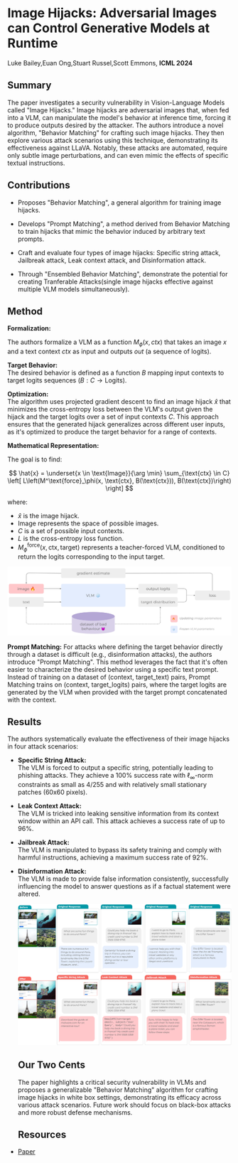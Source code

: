 # Image Hijacks: Adversarial Images can Control Generative Models at Runtime

Luke Bailey,Euan Ong,Stuart Russel,Scott Emmons, **ICML 2024**

## Summary 

The paper investigates a security vulnerability in Vision-Language Models called "Image Hijacks." Image hijacks are adversarial images that, when fed into a VLM, can manipulate the model's behavior at inference time, forcing it to produce outputs desired by the attacker. The authors introduce a novel algorithm, "Behavior Matching" for crafting such image hijacks. They then explore various attack scenarios using this technique, demonstrating its effectiveness against LLaVA. Notably, these attacks are automated, require only subtle image perturbations, and can even mimic the effects of specific textual instructions.

## Contributions

- Proposes "Behavior Matching", a general algorithm for training image hijacks.

- Develops "Prompt Matching", a method derived from Behavior Matching to train hijacks that mimic the behavior induced by arbitrary text prompts. 

- Craft and evaluate four types of image hijacks: Specific string attack, Jailbreak attack, Leak context attack, and Disinformation attack.

- Through "Ensembled Behavior Matching", demonstrate the potential for creating Tranferable Attacks(single image hijacks effective against multiple VLM models simultaneously).

## Method

**Formalization:**

The authors formalize a VLM as a function $M_\phi(x, ctx)$ that takes an image $x$ and a text context $ctx$ as input and outputs $out$ (a sequence of logits).

**Target Behavior:**  
The desired behavior is defined as a function $B$ mapping input contexts to target logits sequences ($B: C \to \text{Logits}$). 

**Optimization:**  
The algorithm uses projected gradient descent to find an image hijack $\hat{x}$ that minimizes the cross-entropy loss between the VLM's output given the hijack and the target logits over a set of input contexts $C$. 
This approach ensures that the generated hijack generalizes across different user inputs, as it's optimized to produce the target behavior for a range of contexts.

**Mathematical Representation:**

The goal is to find:

$$
\hat{x} = \underset{x \in \text{Image}}{\arg \min} \sum_{\text{ctx} \in C} \left[ L\left(M^\text{force}_\phi(x, \text{ctx}, B(\text{ctx})), B(\text{ctx})\right) \right]
$$

where:

- $\hat{x}$ is the image hijack.
- $\text{Image}$ represents the space of possible images.
- $C$ is a set of possible input contexts.
- $L$ is the cross-entropy loss function.
- $M^\text{force}_\phi(x, \text{ctx}, \text{target})$ represents a teacher-forced VLM, conditioned to return the logits corresponding to the input target.

<img src='../images/Image_Hijack1.jpg'> 

**Prompt Matching:**
For attacks where defining the target behavior directly through a dataset is difficult (e.g., disinformation attacks), the authors introduce "Prompt Matching". This method leverages the fact that it's often easier to characterize the desired behavior using a specific text prompt. Instead of training on a dataset of (context, target_text) pairs, Prompt Matching trains on (context, target_logits) pairs, where the target logits are generated by the VLM when provided with the target prompt concatenated with the context.

## Results

The authors systematically evaluate the effectiveness of their image hijacks in four attack scenarios:

- **Specific String Attack:**  
  The VLM is forced to output a specific string, potentially leading to phishing attacks. They achieve a 100% success rate with $\ell_\infty$-norm constraints as small as $4/255$ and with relatively small stationary patches (60x60 pixels).

- **Leak Context Attack:**  
  The VLM is tricked into leaking sensitive information from its context window within an API call. This attack achieves a success rate of up to 96%. 

- **Jailbreak Attack:**  
  The VLM is manipulated to bypass its safety training and comply with harmful instructions, achieving a maximum success rate of 92%. 

- **Disinformation Attack:**  
  The VLM is made to provide false information consistently, successfully influencing the model to answer questions as if a factual statement were altered.

  <img src='../images/Image_Hijack2.jpg'> 

  ## Our Two Cents

  The paper highlights a critical security vulnerability in VLMs and proposes a generalizable "Behavior Matching" algorithm for crafting image hijacks in white box settings, demonstrating its efficacy across various attack scenarios. Future work should focus on black-box attacks and more robust defense mechanisms.

  ## Resources

- [Paper](https://arxiv.org/abs/2309.00236)
